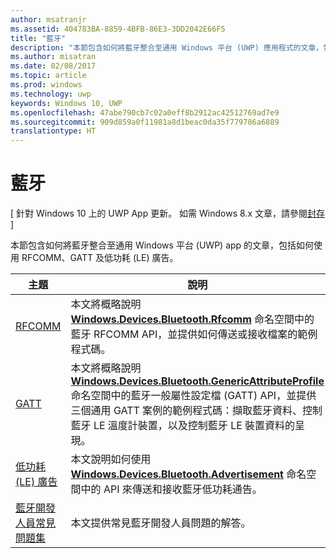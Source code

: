 ```yaml
---
author: msatranjr
ms.assetid: 404783BA-8859-4BFB-86E3-3DD2042E66F5
title: "藍牙"
description: "本節包含如何將藍牙整合至通用 Windows 平台 (UWP) 應用程式的文章，包括如何使用 RFCOMM、GATT 及低功耗 (LE) 廣告。"
ms.author: misatran
ms.date: 02/08/2017
ms.topic: article
ms.prod: windows
ms.technology: uwp
keywords: Windows 10, UWP
ms.openlocfilehash: 47abe790cb7c02a0eff8b2912ac42512769ad7e9
ms.sourcegitcommit: 909d859a0f11981a8d1beac0da35f779786a6889
translationtype: HT
---
```

# <a name="bluetooth"></a>藍牙

\[ 針對 Windows 10 上的 UWP App 更新。 如需 Windows 8.x 文章，請參閱[封存](http://go.microsoft.com/fwlink/p/?linkid=619132) \]

本節包含如何將藍牙整合至通用 Windows 平台 (UWP) app 的文章，包括如何使用 RFCOMM、GATT 及低功耗 (LE) 廣告。

|主題|說明|
|--------|------------------|
| [RFCOMM](send-or-receive-files-with-rfcomm.md)   | 本文將概略說明 [**Windows.Devices.Bluetooth.Rfcomm**](https://msdn.microsoft.com/library/windows/apps/Dn263529) 命名空間中的藍牙 RFCOMM API，並提供如何傳送或接收檔案的範例程式碼。 |
| [GATT](gatt-scenarios.md) | 本文將概略說明 [**Windows.Devices.Bluetooth.GenericAttributeProfile**](https://msdn.microsoft.com/library/windows/apps/Dn297685) 命名空間中的藍牙一般屬性設定檔 (GATT) API，並提供三個通用 GATT 案例的範例程式碼：擷取藍牙資料、控制藍牙 LE 溫度計裝置，以及控制藍牙 LE 裝置資料的呈現。 |
| [低功耗 (LE) 廣告](ble-beacon.md) | 本文說明如何使用 [**Windows.Devices.Bluetooth.Advertisement**](https://msdn.microsoft.com/library/windows/apps/Dn894325) 命名空間中的 API 來傳送和接收藍牙低功耗通告。  | 
| [藍牙開發人員常見問題集](bluetooth-dev-faq.md) | 本文提供常見藍牙開發人員問題的解答。 
